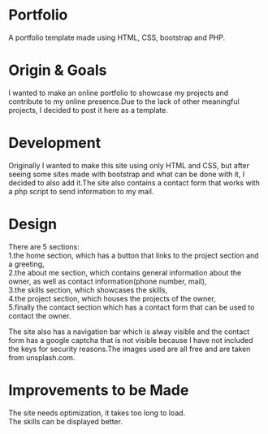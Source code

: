# Portfolio
A portfolio template made using HTML, CSS, bootstrap and PHP.

# Origin & Goals
I wanted to make an online portfolio to showcase my projects and contribute to my online presence.Due to the lack of other meaningful projects, I decided to post it here as a template.

# Development
Originally I wanted to make this site using only HTML and CSS, but after seeing some sites made with bootstrap and what can be done with it, I decided to also add it.The site also contains a contact form that works with a php script to send information to my mail.<br/>

# Design
There are 5 sections:<br/> 
1.the home section, which has a button that links to the project section and a greeting,<br/>
2.the about me section, which contains general information about the owner, as well as contact information(phone number, mail),<br/>
3.the skills section, which showcases the skills,<br/>
4.the project section, which houses the projects of the owner,<br/>
5.finally the contact section which has a contact form that can be used to contact the owner.<br/>

The site also has a navigation bar which is alway visible and the contact form has a google captcha that is not visible because I have not included the keys for security reasons.The images used are all free and are taken from unsplash.com.

# Improvements to be Made
The site needs optimization, it takes too long to load.<br/>
The skills can be displayed better.
